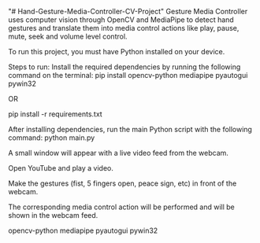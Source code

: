 "# Hand-Gesture-Media-Controller-CV-Project" Gesture Media Controller uses computer vision through OpenCV and MediaPipe to detect hand gestures and translate them into media control actions like play, pause, mute, seek and volume level control.

To run this project, you must have Python installed on your device.

Steps to run:
Install the required dependencies by running the following command on the terminal: pip install opencv-python mediapipe pyautogui pywin32

OR

pip install -r requirements.txt

After installing dependencies, run the main Python script with the following command: python main.py

A small window will appear with a live video feed from the webcam.

Open YouTube and play a video.

Make the gestures (fist, 5 fingers open, peace sign, etc) in front of the webcam.

The corresponding media control action will be performed and will be shown in the webcam feed.

opencv-python mediapipe pyautogui pywin32
